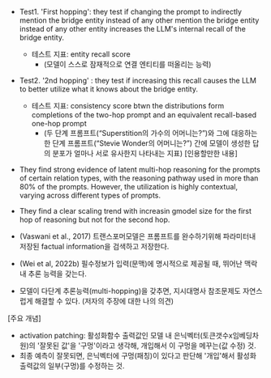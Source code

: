 - Test1. 'First hopping': they test if changing the prompt to indirectly mention the bridge entity instead of any other mention the bridge entity instead of any other entity increases the LLM's internal recall of the bridge entity.
	- 테스트 지표: entity recall score
		- (모델이 스스로 잠재적으로 연결 엔티티를 떠올리는 능력)
- Test2. '2nd hopping' : they test if increasing this recall causes the LLM to better utilize what it knows about the bridge entity.
	- 테스트 지표: consistency score btwn the distributions form completions of the two-hop prompt and an equivalent recall-based one-hop prompt
		- (두 단계 프롬프트(“Superstition의 가수의 어머니는?”)와 그에 대응하는 한 단계 프롬프트(“Stevie Wonder의 어머니는?”) 간에 모델이 생성한 답의 분포가 얼마나 서로 유사한지 나타내는 지표)
[인용할만한 내용]
- They find strong evidence of latent multi-hop reasoning for the prompts of certain relation types, with the reasoning pathway used in more than 80% of the prompts. However, the utilization is highly contextual, varying across different types of prompts.
- They find a clear scaling trend with increasin gmodel size for the first hop of reasoning but not for the second hop.

- (Vaswani et al., 2017) 트랜스포머모델은 프롬프트를 완수하기위해 파라미터내 저장된 factual information을 검색하고 저장한다.
- (Wei et al, 2022b) 필수정보가 입력(문맥)에 명시적으로 제공될 때, 뛰어난 맥락 내 추론 능력을 갖는다. 

- 모델이 다단계 추론능력(multi-hopping)을 갖추면, 지시대명사 참조문제도 자연스럽게 해결할 수 있다. (저자의 주장에 대한 나의 의견)

[주요 개념]
- activation patching: 활성화함수 출력값인 모델 내 은닉벡터(토큰갯수x임베딩차원)의 '잘못된 값'을 '구멍'이라고 생각해, 개입해서 이 구멍을 메꾸는(값 수정) 것.
- 최종 예측이 잘못되면, 은닉벡터에 구멍(패칭)이 있다고 판단해 '개입'해서 활성화 출력값의 일부(구멍)를 수정하는 것.